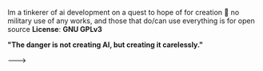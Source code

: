 Im a tinkerer of ai development on a quest to
hope of for creation 🖖 no military 
use of any works, and those that do/can use 
everything is for open source 
**License**: **GNU GPLv3**


**"The danger is not creating AI, but creating it carelessly."**

--->
